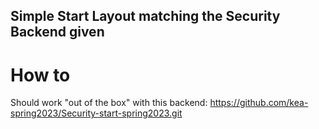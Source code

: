 ## Simple Start Layout matching the Security Backend given

# How to
Should work "out of the box" with this backend: https://github.com/kea-spring2023/Security-start-spring2023.git 
